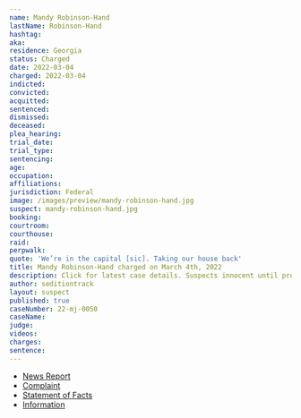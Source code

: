 ```yaml
---
name: Mandy Robinson-Hand
lastName: Robinson-Hand
hashtag:
aka:
residence: Georgia
status: Charged
date: 2022-03-04
charged: 2022-03-04
indicted:
convicted:
acquitted:
sentenced:
dismissed:
deceased:
plea_hearing:
trial_date:
trial_type:
sentencing:
age:
occupation:
affiliations:
jurisdiction: Federal
image: /images/preview/mandy-robinson-hand.jpg
suspect: mandy-robinson-hand.jpg
booking:
courtroom:
courthouse:
raid:
perpwalk:
quote: 'We’re in the capital [sic]. Taking our house back'
title: Mandy Robinson-Hand charged on March 4th, 2022
description: Click for latest case details. Suspects innocent until proven guilty.
author: seditiontrack
layout: suspect
published: true
caseNumber: 22-mj-0050
caseName:
judge:
videos:
charges:
sentence:
---
```

- [News Report](https://www.11alive.com/article/news/special-reports/capitol-insurrection/georgia-couple-arrested-jan-6-case-capitol-riots/85-7da2e02e-4b63-4579-9aef-a959a286d122)
- [Complaint](https://www.justice.gov/usao-dc/case-multi-defendant/file/1482886/download)
- [Statement of Facts](https://www.justice.gov/usao-dc/case-multi-defendant/file/1482891/download)
- [Information](https://extremism.gwu.edu/sites/g/files/zaxdzs2191/f/Charles%20Hand%20III%20and%20Mandy%20Robinson-Hand%20Information.pdf)
